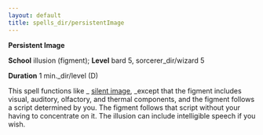 ```yaml
---
layout: default
title: spells_dir/persistentImage
---
```

 **Persistent Image**

**School** illusion (figment); **Level** bard 5, sorcerer_dir/wizard 5

**Duration** 1 min._dir/level (D)

This spell functions like _ [silent image](../silentImage#_silent-image), _except that the figment includes visual, auditory, olfactory, and thermal components, and the figment follows a script determined by you. The figment follows that script without your having to concentrate on it. The illusion can include intelligible speech if you wish.

